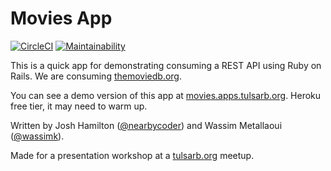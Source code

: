 # Movies App

[![CircleCI](https://circleci.com/gh/tulsarb/movies/tree/master.svg?style=svg)](https://circleci.com/gh/tulsarb/movies/tree/master) [![Maintainability](https://api.codeclimate.com/v1/badges/3cc232f2f64eb9fbe0ee/maintainability)](https://codeclimate.com/github/tulsarb/movies/maintainability)

This is a quick app for demonstrating consuming a REST API using Ruby on Rails. We are consuming [themoviedb.org](https://www.themoviedb.org). 

You can see a demo version of this app at [movies.apps.tulsarb.org](http://movies.apps.tulsarb.org). Heroku free tier, it may need to warm up.

Written by Josh Hamilton ([@nearbycoder](https://github.com/nearbycoder)) and Wassim Metallaoui ([@wassimk](https://github.com/wassimk)).

Made for a presentation workshop at a [tulsarb.org](http://tulsarb.org) meetup.
